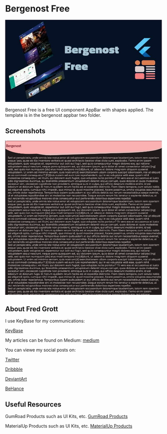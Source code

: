 # Bergenost Free

![image header](./media/github-repo-image-header.jpg)

Bergenost Free is a free UI component AppBar with shapes applied. The template is in the bergenost appbar two folder.

## Screenshots

![screenshot](./media/bergenost-2022-04-25_11-56.png)

## About Fred Grott 
I use KeyBase for my communications:

[KeyBase](https://keybase.io/fredgrott)

My articles can be found on Medium:
[medium](https://fredgrott.medium.com)



You can viewe my social posts on:

[Twitter](https://twitter.com/fredgrott)

[Dribbble](https://dribbble.com/FredGrott)

[DeviantArt](https://www.deviantart.com/shareme)

[BeHance](https://www.behance.net/gwsfredgrott)


## Useful Resources

GumRoad Products such as UI Kits, etc.
[GumRoad Products](https://app.gumroad.com/fredgrott)

MaterialUp Products such as UI Kits, etc.
[MaterialUp Products](https://www.uplabs.com/fred_grott)
